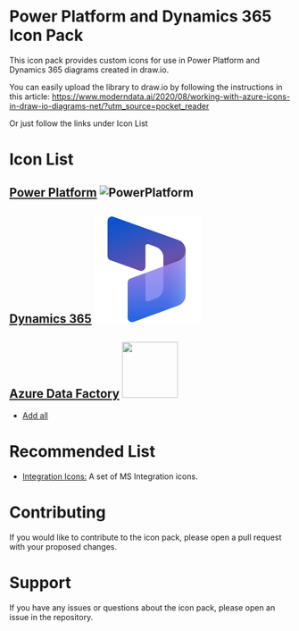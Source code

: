 # Power Platform and Dynamics 365 Icon Pack
This icon pack provides custom icons for use in Power Platform and Dynamics 365 diagrams created in draw.io.

You can easily upload the library to draw.io by following the instructions in this article: https://www.moderndata.ai/2020/08/working-with-azure-icons-in-draw-io-diagrams-net/?utm_source=pocket_reader

Or just follow the links under Icon List

# Icon List
## [Power Platform](https://app.diagrams.net/?splash=0&clibs=Uhttps%3A%2F%2Fraw.githubusercontent.com%2Ftetiana-nizdropa%2Fdrawio-icons%2Fmaster%2Flibraries%2Fpower-platform-icons.xml) ![PowerPlatform](https://raw.githubusercontent.com/tetiana-nizdropa/drawio-icons/master/power-platform-icons/PowerPlatform_scalable.svg)
## [Dynamics 365](https://app.diagrams.net/?splash=0&clibs=Uhttps%3A%2F%2Fraw.githubusercontent.com%2Ftetiana-nizdropa%2Fdrawio-icons%2Fmaster%2Flibraries%2Fdynamics-365.xml) ![Dynamics 365](https://raw.githubusercontent.com/tetiana-nizdropa/drawio-icons/master/dynamics-365/Dynamics-365-Product-Family-Icon/Dynamics365_scalable.svg)
## [Azure Data Factory](https://app.diagrams.net/?splash=0&clibs=Uhttps%3A%2F%2Fraw.githubusercontent.com%2Ftetiana-nizdropa%2Fdrawio-icons%2Fmaster%2Flibraries%2Fadf-activity-icons.xml) <img src="https://raw.githubusercontent.com/tetiana-nizdropa/drawio-icons/master/adf-activity-icons/AzureDataFactoryDataFlowsCircle.svg" width="100" height="100">

* <a href="https://app.diagrams.net/?splash=0&clibs=
Uhttps%3A%2F%2Fraw.githubusercontent.com%2Ftetiana-nizdropa%2Fdrawio-icons%2Fmaster%2Flibraries%2Fadf-activity-icons.xml;
Uhttps%3A%2F%2Fraw.githubusercontent.com%2Ftetiana-nizdropa%2Fdrawio-icons%2Fmaster%2Flibraries%2Fdynamics-365.xml;
Uhttps%3A%2F%2Fraw.githubusercontent.com%2Ftetiana-nizdropa%2Fdrawio-icons%2Fmaster%2Flibraries%2Fpower-platform-icons.xml
" target="_blank">Add all</a>

# Recommended List
* <a href="https://app.diagrams.net/?splash=0&clibs=
Uhttps%3A%2F%2Fjgraph.github.io%2Fdrawio-libs%2Flibs%2Fintegration%2Fadditional-or-support.xml;
Uhttps%3A%2F%2Fjgraph.github.io%2Fdrawio-libs%2Flibs%2Fintegration%2Fai-machine-learning.xml;
Uhttps%3A%2F%2Fjgraph.github.io%2Fdrawio-libs%2Flibs%2Fintegration%2Fapps-and-system-logos.xml;
Uhttps%3A%2F%2Fjgraph.github.io%2Fdrawio-libs%2Flibs%2Fintegration%2Fazure.xml;
Uhttps%3A%2F%2Fjgraph.github.io%2Fdrawio-libs%2Flibs%2Fintegration%2Fazure-additional-or-support.xml;
Uhttps%3A%2F%2Fjgraph.github.io%2Fdrawio-libs%2Flibs%2Fintegration%2Fbuildings.xml;
Uhttps%3A%2F%2Fjgraph.github.io%2Fdrawio-libs%2Flibs%2Fintegration%2Fdatabases.xml;
Uhttps%3A%2F%2Fjgraph.github.io%2Fdrawio-libs%2Flibs%2Fintegration%2Fdeprecated.xml;
Uhttps%3A%2F%2Fjgraph.github.io%2Fdrawio-libs%2Flibs%2Fintegration%2Fdeveloper.xml;
Uhttps%3A%2F%2Fjgraph.github.io%2Fdrawio-libs%2Flibs%2Fintegration%2Fdevices.xml;
Uhttps%3A%2F%2Fjgraph.github.io%2Fdrawio-libs%2Flibs%2Fintegration%2Ffiles.xml;
Uhttps%3A%2F%2Fjgraph.github.io%2Fdrawio-libs%2Flibs%2Fintegration%2Fgeneric.xml;
Uhttps%3A%2F%2Fjgraph.github.io%2Fdrawio-libs%2Flibs%2Fintegration%2Finfrastructure.xml;
Uhttps%3A%2F%2Fjgraph.github.io%2Fdrawio-libs%2Flibs%2Fintegration%2Fintegration.xml;
Uhttps%3A%2F%2Fjgraph.github.io%2Fdrawio-libs%2Flibs%2Fintegration%2Fintegration-patterns.xml;
Uhttps%3A%2F%2Fjgraph.github.io%2Fdrawio-libs%2Flibs%2Fintegration%2Fiot-devices.xml;
Uhttps%3A%2F%2Fjgraph.github.io%2Fdrawio-libs%2Flibs%2Fintegration%2Foffice365.xml;
Uhttps%3A%2F%2Fjgraph.github.io%2Fdrawio-libs%2Flibs%2Fintegration%2Fothers.xml;
Uhttps%3A%2F%2Fjgraph.github.io%2Fdrawio-libs%2Flibs%2Fintegration%2Fpowerapps-and-flows.xml;
Uhttps%3A%2F%2Fjgraph.github.io%2Fdrawio-libs%2Flibs%2Fintegration%2Fpower-bi.xml;
Uhttps%3A%2F%2Fjgraph.github.io%2Fdrawio-libs%2Flibs%2Fintegration%2Fsap.xml;
Uhttps%3A%2F%2Fjgraph.github.io%2Fdrawio-libs%2Flibs%2Fintegration%2Fservers.xml;
Uhttps%3A%2F%2Fjgraph.github.io%2Fdrawio-libs%2Flibs%2Fintegration%2Fusers-and-roles.xml
" target="_blank">Integration Icons:</a> A set of MS Integration icons.

# Contributing
If you would like to contribute to the icon pack, please open a pull request with your proposed changes.

# Support
If you have any issues or questions about the icon pack, please open an issue in the repository.
